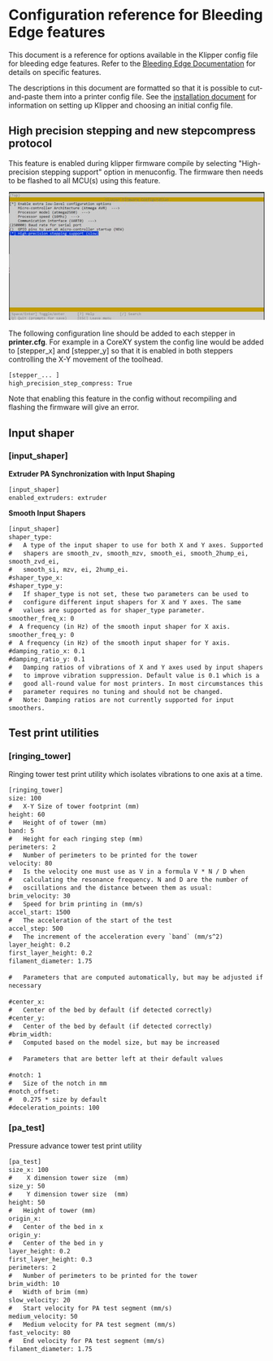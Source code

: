 # Configuration reference for Bleeding Edge features

This document is a reference for options available in the Klipper
config file for bleeding edge features. Refer to the [Bleeding Edge Documentation](Bleeding_Edge.md) for details on specific features.

The descriptions in this document are formatted so that it is possible
to cut-and-paste them into a printer config file. See the
[installation document](Installation.md) for information on setting up
Klipper and choosing an initial config file.

## High precision stepping and new stepcompress protocol

This feature is enabled during klipper firmware compile
by selecting "High-precision stepping support" option in menuconfig.
The firmware then needs to be flashed to all MCU(s) using this feature.

![make_menuconfig](img/high-precision-menu-makeconfig.jpg)

The following configuration line should be added to each stepper in **printer.cfg**.
For example in a CoreXY system the config line would be added to [stepper_x] and [stepper_y]
so that it is enabled in both steppers controlling the X-Y movement of the toolhead.

```
[stepper_... ]
high_precision_step_compress: True
```

Note that enabling this feature in the config without recompiling and flashing the firmware will give an error.

## Input shaper

### [input_shaper]

**Extruder PA Synchronization with Input Shaping**

```
[input_shaper]
enabled_extruders: extruder
```

**Smooth Input Shapers**

```
[input_shaper]
shaper_type:
#   A type of the input shaper to use for both X and Y axes. Supported
#   shapers are smooth_zv, smooth_mzv, smooth_ei, smooth_2hump_ei, smooth_zvd_ei,
#   smooth_si, mzv, ei, 2hump_ei.
#shaper_type_x:
#shaper_type_y:
#   If shaper_type is not set, these two parameters can be used to
#   configure different input shapers for X and Y axes. The same
#   values are supported as for shaper_type parameter.
smoother_freq_x: 0
#  A frequency (in Hz) of the smooth input shaper for X axis.
smoother_freq_y: 0
#  A frequency (in Hz) of the smooth input shaper for Y axis.
#damping_ratio_x: 0.1
#damping_ratio_y: 0.1
#   Damping ratios of vibrations of X and Y axes used by input shapers
#   to improve vibration suppression. Default value is 0.1 which is a
#   good all-round value for most printers. In most circumstances this
#   parameter requires no tuning and should not be changed.
#   Note: Damping ratios are not currently supported for input smoothers.
```

## Test print utilities

### [ringing_tower]

Ringing tower test print utility which isolates vibrations to one axis at a time.

```
[ringing_tower]
size: 100
#   X-Y Size of tower footprint (mm)
height: 60
#   Height of of tower (mm)
band: 5
#   Height for each ringing step (mm)
perimeters: 2
#   Number of perimeters to be printed for the tower
velocity: 80
#   Is the velocity one must use as V in a formula V * N / D when
#   calculating the resonance frequency. N and D are the number of
#   oscillations and the distance between them as usual:
brim_velocity: 30
#   Speed for brim printing in (mm/s)
accel_start: 1500
#   The acceleration of the start of the test
accel_step: 500
#   The increment of the acceleration every `band` (mm/s^2)
layer_height: 0.2
first_layer_height: 0.2
filament_diameter: 1.75

#   Parameters that are computed automatically, but may be adjusted if necessary

#center_x:
#   Center of the bed by default (if detected correctly)
#center_y:
#   Center of the bed by default (if detected correctly)
#brim_width:
#   Computed based on the model size, but may be increased

#   Parameters that are better left at their default values

#notch: 1
#   Size of the notch in mm
#notch_offset:
#   0.275 * size by default
#deceleration_points: 100
```

### [pa_test]

Pressure advance tower test print utility

```
[pa_test]
size_x: 100
#    X dimension tower size  (mm)
size_y: 50
#    Y dimension tower size  (mm)
height: 50
#   Height of tower (mm)
origin_x:
#   Center of the bed in x
origin_y:
#   Center of the bed in y
layer_height: 0.2
first_layer_height: 0.3
perimeters: 2
#   Number of perimeters to be printed for the tower
brim_width: 10
#   Width of brim (mm)
slow_velocity: 20
#   Start velocity for PA test segment (mm/s)
medium_velocity: 50
#   Medium velocity for PA test segment (mm/s)
fast_velocity: 80
#   End velocity for PA test segment (mm/s)
filament_diameter: 1.75
```

